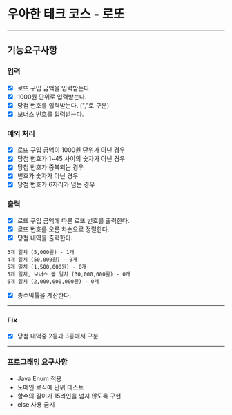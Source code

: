 # 우아한 테크 코스 - 로또
- - -
## 기능요구사항
### 입력
- [x] 로또 구입 금액을 입력받는다.
-[x] 1000원 단위로 입력받는다.
- [x] 당첨 번호를 입력받는다. (","로 구분)
- [x] 보너스 번호를 입력받는다.
### 예외 처리
- [x] 로또 구입 금액이 1000원 단위가 아닌 경우
- [x] 당첨 번호가 1~45 사이의 숫자가 아닌 경우
- [x] 당첨 번호가 중복되는 경우
- [x] 번호가 숫자가 아닌 경우
- [x] 당첨 번호가 6자리가 넘는 경우
### 출력
- [x] 로또 구입 금액에 따른 로또 번호를 출력한다.
- [x] 로또 번호를 오름 차순으로 정렬한다.
- [x] 당첨 내역을 출력한다.   
~~~
3개 일치 (5,000원) - 1개  
4개 일치 (50,000원) - 0개  
5개 일치 (1,500,000원) - 0개  
5개 일치, 보너스 볼 일치 (30,000,000원) - 0개  
6개 일치 (2,000,000,000원) - 0개  
~~~

- [x] 총수익률을 계산한다.
- - -
### Fix
- [x] 당첨 내역중 2등과 3등에서 구분
- - -
### 프로그래밍 요구사항
- Java Enum 적용 
- 도메인 로직에 단위 테스트
- 함수의 길이가 15라인을 넘지 않도록 구현
- else 사용 금지